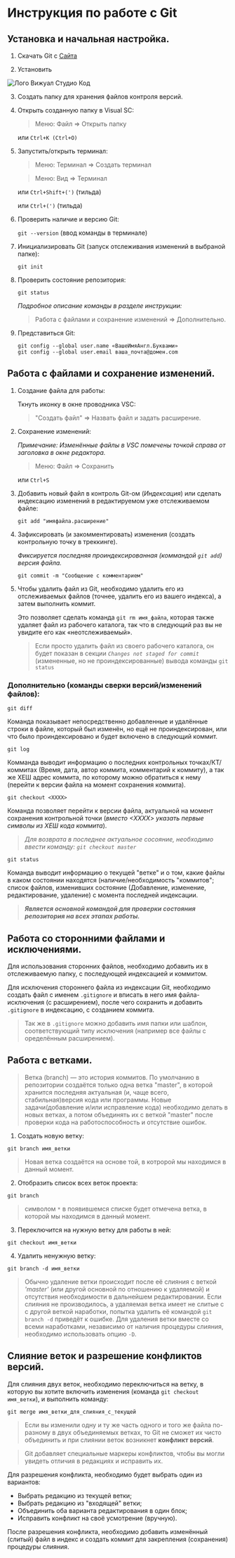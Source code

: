 # Инструкция по работе с Git

## Установка и начальная настройка.

1. Скачать Git с [Сайта](https://git-scm.com// "Официальный сайт проекта")

2. Установить

 ![Лого Вижуал Студио Код](VSClogo.png)

3. Создать папку для хранения файлов контроля версий.

4. Открыть созданную папку в Visual SC:

    > Меню: Файл => Открыть папку 
    
    или `Ctrl+K (Ctrl+O)`

5. Запустить/открыть терминал:

    >Меню: Терминал => Создать терминал

    >Меню: Вид => Терминал

    или `Ctrl+Shift+(')` (тильда)

    или `Ctrl+(')` (тильда)

6. Проверить наличие и версию Git:

    `git --version` (ввод команды в терминале)

7. Инициализировать Git (запуск отслеживания изменений в выбраной папке): 

    `git init` 

8. Проверить состояние репозитория:

    `git status`

    _Подробное описание команды в разделе инструкции:_ 
    >Работа с файлами и сохранение изменений => Дополнительно.

9. Представиться Git:
    ```
    git config --global user.name «ВашеИмяАнгл.Буквами»
    git config --global user.email ваша_почта@домен.com
    ```

    
## Работа с файлами и сохранение изменений.

1. Создание файла для работы:

    Ткнуть иконку в окне проводника VSC: 
    >"Создать файл" => Назвать файл и задать расширение.

2. Сохранение изменений:

    *Примечание: Изменённые файлы в VSC помечены точкой справа от заголовка в окне редактора.*
    >Меню: Файл => Сохранить 
    
    или `Ctrl+S`

3. Добавить новый файл в контроль Git-ом (*Индексация*) или сделать индексацию изменений в редактируемом уже отслеживаемом файле:

    `git add "имяфайла.расширение"` 

 4. Зафиксировать (и закомментировать) изменения (создать контрольную точку в треккинге).
 
    *Фиксируется последняя проиндексированная (коммандой `git add`) версия файла.*

    `git commit -m "Сообщение с комментарием"`

5. Чтобы удалить файл из Git, необходимо удалить его из отслеживаемых файлов (точнее, удалить его из вашего индекса), а затем выполнить коммит.

    Это позволяет сделать команда `git rm имя_файла`, которая также удаляет файл из рабочего каталога, так что в следующий раз вы не увидите его как «неотслеживаемый».

    > Если просто удалить файл из своего рабочего каталога, он будет показан в секции *`Changes not staged for commit`* (измененные, но не проиндексированные) вывода команды `git status`

    
### Дополнительно (команды сверки версий/изменений файлов):

    git diff

Команда показывает непосредственно добавленные и удалённые строки в файле, который был изменён, но ещё не проиндексирован, или что было проиндексировано и будет включено в следующий коммит.

    git log

Комманда выводит информацию о последних контрольных точках/КТ/коммитах (Время, дата, автор коммита, комментарий к коммиту), а так же ХЕШ адрес коммита, по которому можно обратиться к нему (перейти к версии файла на момент сохранения коммита).
    
    git checkout <ХХХХ>

Команда позволяет перейти к версии файла, актуальной на момент сохранения контрольной точки (*вместо <ХХХХ> указать первые символы из ХЕШ кода коммита*).
>_Для возврата в последнее актуальное сосояние, необходимо ввести команду:
    `git checkout master`_

    git status 

Команда выводит информацию о текущей "ветке" и о том, какие файлы в каком состоянии находятся (наличие/необходимость "коммитов"; список файлов, изменивших состояние (Добавление, изменение, редактирование, удаление) с момента последней индексации.
>**_Является основной командой для проверки состояния репозитория на всех этапах работы._**


## Работа со сторонними файлами и исключениями.

Для использования сторонних файлов, необходимо добавить их в отслеживаемую папку, с последующей индексацией и коммитом.

Для исключения стороннего файла из индексации Git, необходимо создать файл с именем `.gitignore` и вписать в него имя файла-исключения (с расширением), после чего сохранить и добавить `.gitignore` в индексацию, с созданием коммита.

> Так же в `.gitignore` можно добавить имя папки или шаблон, соответствующий типу исключения (например все файлы с оределённым расширением).

## Работа с ветками.

> Ветка (branch) — это история коммитов. По умолчанию в репозитории создаётся только одна ветка "master", в которой хранится последняя актуальная (и, чаще всего, стабильная)версия кода или программы. Новые задачи(добавление и/или исправление кода) необходимо делать в новых ветках, а потом объединять их с веткой "master" после проверки кода на работоспособность и отсутствие ошибок.
       
   1) Создать новую ветку:

   `git branch имя_ветки`

   > Новая ветка создаётся на основе той, в котророй мы находимся в данный момент.

   2) Отобразить список всех веток проекта:

   `git branch`

   > символом `*` в появившемся списке будет отмечена ветка, в которой мы находимся в данный момент.

   3) Переключится на нужную ветку для работы в ней:

   `git checkout имя_ветки`

   4) Удалить ненужную ветку:

   `git branch -d имя_ветки`

   > Обычно удаление ветки происходит после её слияния с веткой *'master'* (или другой основной по отношению к удаляемой) и отсутствия необходимости в дальнейшем редактировании. 
   Если слияния не производилось, а удаляемая ветка имеет не слитые c с другой веткой наработки, попытка удалить её командой `git branch -d` приведёт к ошибке. 
   Для удаления ветки вместе со всеми наработками, независимо от наличия процедуры слияния, необходимо использовать опцию `-D`.

## Слияние веток и разрешение конфликтов версий.

Для слияния двух веток, необходимо переключиться на ветку, в которую вы хотите включить изменения (команда `git checkout имя_ветки`), и выполнить команду:

   `git merge имя_ветки_для_слияния_с_текущей`
   
   > Если вы изменили одну и ту же часть одного и того же файла по-разному в двух объединяемых ветках, то Git не сможет их чисто объединить и при слиянии веток возникнет **конфликт версий**. 
   
   > Git добавляет специальные маркеры конфликтов, чтобы вы могли увидеть отличия в редакциях и исправить их.
   
   Для разрешения конфликта, необходимо будет выбрать один из вариантов:
   * Выбрать редакцию из текущей ветки;
   * Выбрать редакцию из "входящей" ветки;
   * Объединить оба варианта редактирования в один блок;
   * Исправить конфликт на своё усмотрение (вручную).

   После разрешения конфликта, необходимо добавить изменённый (слитый) файл в индекс и создать коммит для закрепления (сохранения) процедуры слияния.